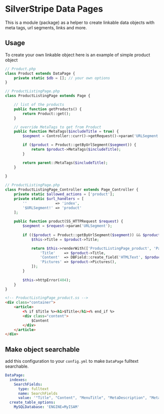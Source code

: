 # SilverStripe Data Pages

This is a module (package) as a helper to create linkable data objects with meta tags, url segments, links and more. 

## Usage

To create your own linkable object here is an example of simple product object

```php
// Product.php
class Product extends DataPage {
    private static $db = []; // your own options
}

// ProductListingPage.php
class ProductListingPage extends Page {

    // list of the products
    public function getProducts() {
        return Product::get();
    }

    // override MetaTags to get from Product
    public function MetaTags($includeTitle = true) {
        $segment = Controller::curr()->getRequest()->param('URLSegment');

        if ($product = Product::getByUrlSegment($segment)) {
            return $product->MetaTags($includeTitle);
        }

        return parent::MetaTags($includeTitle);
    }
    
}

// ProductListingPage.php
class ProductListingPage_Controller extends Page_Controller {
    private static $allowed_actions = ['product'];
    private static $url_handlers = [
        ''             => 'index',
        '$URLSegment!' => 'product'
    ];
    
    public function product(SS_HTTPRequest $request) {
        $segment = $request->param('URLSegment');
        
        if (($product = Product::getByUrlSegment($segment)) && $product instanceof Product && $product->canView()) {
            $this->Title = $product->Title;

            return $this->renderWith(['ProductListingPage_product', 'Page'], [
                'Title'    => $product->Title,
                'Content'  => DBField::create_field('HTMLText', $product->Content),
                'Pictures' => $product->Pictures(),
            ]);
        }
        
        $this->httpError(404);
    }
}
```

```html
<!-- ProductListingPage_product.ss -->
<div class="container">
    <article>
        <% if $Title %><h1>$Title</h1><% end_if %>
        <div class="content">
            $Content
        </div>
    </article>
</div>
```

## Make object searchable

add this configuration to your `config.yml` to make `DataPage` fulltext searchable.

```yaml
DataPage:
  indexes:
    SearchFields:
      type: fulltext
      name: SearchFields
      value: '"Title", "Content", "MenuTitle", "MetaDescription", "MetaKeywords"'
  create_table_options:
    MySQLDatabase: 'ENGINE=MyISAM'
```